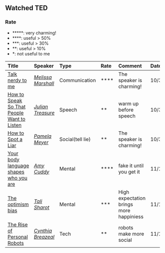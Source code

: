 ## Watched TED

### Rate
- *****: very charming!
- ****: useful > 50%
- ***: useful > 30%
- **: useful > 10%
- *: not useful to me

| Title| Speaker| Type|Rate | Comment| Date|
|:-----|:-------|:----|:----|:------|:----|
|[Talk nerdy to me](http://www.ted.com/talks/melissa_marshall_talk_nerdy_to_me)| [*Melissa Marshall*](http://www.ted.com/speakers/melissa_marshall)| Communication| ****| The speaker is charming!| 10/31/2014|
|[How to Speak So That People Want to Listen](http://www.ted.com/talks/julian_treasure_how_to_speak_so_that_people_want_to_listen)| [*Julian Treasure*](http://www.ted.com/speakers/julian_treasure)| Speech| ** | warm up before speech| 10/31/2014|
|[How to Spot a Liar](http://www.ted.com/talks/pamela_meyer_how_to_spot_a_liar) | [*Pamela Meyer*](http://www.ted.com/talks/pamela_meyer_how_to_spot_a_liar)| Social(tell lie)| ** |The speaker is charming!| 10/31/2014|
|[Your body language shapes who you are](http://www.ted.com/talks/amy_cuddy_your_body_language_shapes_who_you_are)| [*Amy Cuddy*](http://www.ted.com/speakers/amy_cuddy)|Mental |****| fake it until you get it| 11/1/2014|
| [The optimism bias](http://www.ted.com/talks/tali_sharot_the_optimism_bias)| *[Tali Sharot](http://www.ted.com/speakers/tali_sharot)*| Mental| ***| High expectation brings more happiniess| 11/11/2014|
| [The Rise of Personal Robots](http://www.ted.com/talks/cynthia_breazeal_the_rise_of_personal_robots?)|*[Cynthia Breazeal](http://www.ted.com/speakers/cynthia_breazeal)*| Tech| **| robots make more social | 11/13/2014|
